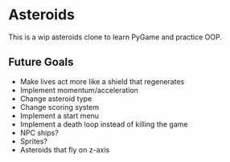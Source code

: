 # Asteroids
This is a wip asteroids clone to learn PyGame and practice OOP.

## Future Goals
- Make lives act more like a shield that regenerates
- Implement momentum/acceleration
- Change asteroid type
- Change scoring system
- Implement a start menu
- Implement a death loop instead of killing the game
- NPC ships?
- Sprites?
- Asteroids that fly on z-axis